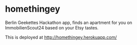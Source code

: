 homethingey
===========

Berlin Geekettes Hackathon app, finds an apartment for you on ImmobilienScout24 based on your Etsy tastes.

This is deployed at http://homethingey.herokuapp.com/